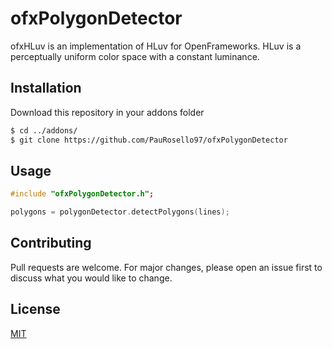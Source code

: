 # ofxPolygonDetector


ofxHLuv is an implementation of HLuv for OpenFrameworks. HLuv is a perceptually uniform color space with a constant luminance. 

## Installation

Download this repository in your addons folder

```bash
$ cd ../addons/
$ git clone https://github.com/PauRosello97/ofxPolygonDetector
```

## Usage

```c++
#include "ofxPolygonDetector.h";

polygons = polygonDetector.detectPolygons(lines);
```

## Contributing
Pull requests are welcome. For major changes, please open an issue first to discuss what you would like to change.


## License
[MIT](https://choosealicense.com/licenses/mit/)
